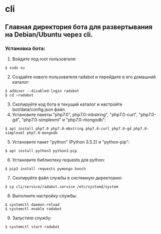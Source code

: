 # cli
## Главная директория бота для развертывания на Debian/Ubuntu через cli. 
### Установка бота:
1. Войдите под root пользовтеля:
```shell
$ sudo su
```
2. Создайте нового пользователя radabot и перейдите в его домашний каталог:
```shell
$ adduser --disabled-login radabot
$ cd ~radabot
```
3. Скопируйте код бота в текущий каталог и настройте bot/data/config.json файл.
4. Установите пакеты "php7.0", php7.0-mbstring", "php7.0-curl", "php7.0-gd", "php7.0-simplexml" и "php7.0-mongodb":
```shell
$ apt install php7.0 php7.0-mbstring php7.0-curl php7.0-gd php7.0-simplexml php7.0-mongodb
```
5. Установите пакет "python" (Python 3.5.2) и "python-pip":
```shell
$ apt install python3 python3-pip
```
6. Установите библиотеку requests для python:
```shell
$ pip3 install requests pymongo bunch
```
7. Скопируйте файл службы в системную директорию:
```shell
$ cp cli/service/radabot.service /etc/systemd/system
```
8. Выполните настройку службы:
```shell
$ systemctl daemon-reload
$ systemctl enable radabot
```
9. Запустите службу:
```shell
$ systemctl start radabot
```